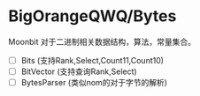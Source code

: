 # BigOrangeQWQ/Bytes 

Moonbit 对于二进制相关数据结构，算法，常量集合。

- [ ] Bits (支持Rank,Select,Count11,Count10)
- [ ] BitVector (支持查询Rank,Select)
- [ ] BytesParser (类似nom的对于字节的解析)